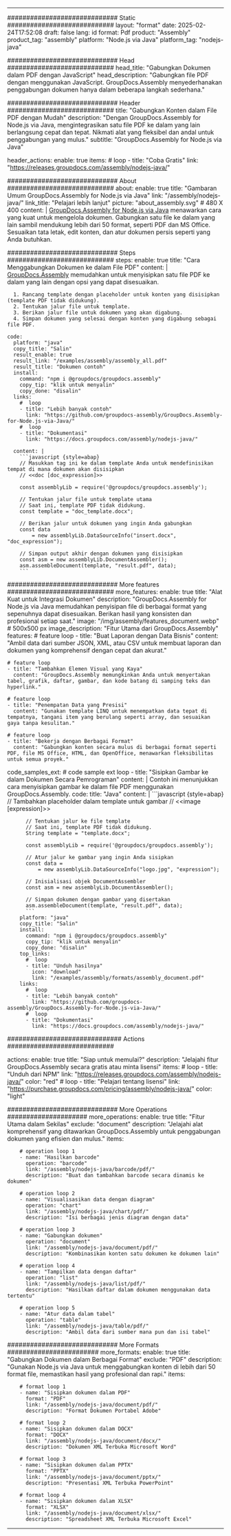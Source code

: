 



---
############################# Static ############################
layout: "format"
date:  2025-02-24T17:52:08
draft: false
lang: id
format: Pdf
product: "Assembly"
product_tag: "assembly"
platform: "Node.js via Java"
platform_tag: "nodejs-java"

############################# Head ############################
head_title: "Gabungkan Dokumen dalam PDF dengan JavaScript"
head_description: "Gabungkan file PDF dengan menggunakan JavaScript. GroupDocs.Assembly menyederhanakan penggabungan dokumen hanya dalam beberapa langkah sederhana."

############################# Header ############################
title: "Gabungkan Konten dalam File PDF dengan Mudah" 
description: "Dengan GroupDocs.Assembly for Node.js via Java, mengintegrasikan satu file PDF ke dalam yang lain berlangsung cepat dan tepat. Nikmati alat yang fleksibel dan andal untuk penggabungan yang mulus."
subtitle: "GroupDocs.Assembly for Node.js via Java" 

header_actions:
  enable: true
  items:
    #  loop
    - title: "Coba Gratis"
      link: "https://releases.groupdocs.com/assembly/nodejs-java/"
      
############################# About ############################
about:
    enable: true
    title: "Gambaran Umum GroupDocs.Assembly for Node.js via Java"
    link: "/assembly/nodejs-java/"
    link_title: "Pelajari lebih lanjut"
    picture: "about_assembly.svg" # 480 X 400
    content: |
       [GroupDocs.Assembly for Node.js via Java](/assembly/nodejs-java/) menawarkan cara yang kuat untuk mengelola dokumen. Gabungkan satu file ke dalam yang lain sambil mendukung lebih dari 50 format, seperti PDF dan MS Office. Sesuaikan tata letak, edit konten, dan atur dokumen persis seperti yang Anda butuhkan.

############################# Steps ############################
steps:
    enable: true
    title: "Cara Menggabungkan Dokumen ke dalam File PDF"
    content: |
      [GroupDocs.Assembly](/assembly/nodejs-java/) memudahkan untuk menyisipkan satu file PDF ke dalam yang lain dengan opsi yang dapat disesuaikan.
      
      1. Rancang template dengan placeholder untuk konten yang disisipkan (template PDF tidak didukung).
      2. Tentukan jalur file untuk template.
      3. Berikan jalur file untuk dokumen yang akan digabung.
      4. Simpan dokumen yang selesai dengan konten yang digabung sebagai file PDF.
   
    code:
      platform: "java"
      copy_title: "Salin"
      result_enable: true
      result_link: "/examples/assembly/assembly_all.pdf"
      result_title: "Dokumen contoh"
      install:
        command: "npm i @groupdocs/groupdocs.assembly"
        copy_tip: "klik untuk menyalin"
        copy_done: "disalin"
      links:
        #  loop
        - title: "Lebih banyak contoh"
          link: "https://github.com/groupdocs-assembly/GroupDocs.Assembly-for-Node.js-via-Java/"
        #  loop
        - title: "Dokumentasi"
          link: "https://docs.groupdocs.com/assembly/nodejs-java/"
          
      content: |
        ```javascript {style=abap}
        // Masukkan tag ini ke dalam template Anda untuk mendefinisikan tempat di mana dokumen akan disisipkan
        // <<doc [doc_expression]>>
    
        const assemblyLib = require('@groupdocs/groupdocs.assembly');

        // Tentukan jalur file untuk template utama
        // Saat ini, template PDF tidak didukung.
        const template = "doc_template.docx";

        // Berikan jalur untuk dokumen yang ingin Anda gabungkan
        const data 
            = new assemblyLib.DataSourceInfo("insert.docx", "doc_expression");

        // Simpan output akhir dengan dokumen yang disisipkan
        const asm = new assemblyLib.DocumentAssembler();
        asm.assembleDocument(template, "result.pdf", data);
        ```           

############################# More features ############################
more_features:
  enable: true
  title: "Alat Kuat untuk Integrasi Dokumen"
  description: "GroupDocs.Assembly for Node.js via Java memudahkan penyisipan file di berbagai format yang sepenuhnya dapat disesuaikan. Berikan hasil yang konsisten dan profesional setiap saat."
  image: "/img/assembly/features_document.webp" # 500x500 px
  image_description: "Fitur Utama dari GroupDocs.Assembly"
  features:
    # feature loop
    - title: "Buat Laporan dengan Data Bisnis"
      content: "Ambil data dari sumber JSON, XML, atau CSV untuk membuat laporan dan dokumen yang komprehensif dengan cepat dan akurat."

    # feature loop
    - title: "Tambahkan Elemen Visual yang Kaya"
      content: "GroupDocs.Assembly memungkinkan Anda untuk menyertakan tabel, grafik, daftar, gambar, dan kode batang di samping teks dan hyperlink."

    # feature loop
    - title: "Penempatan Data yang Presisi"
      content: "Gunakan template LINQ untuk menempatkan data tepat di tempatnya, tangani item yang berulang seperti array, dan sesuaikan gaya tanpa kesulitan."

    # feature loop
    - title: "Bekerja dengan Berbagai Format"
      content: "Gabungkan konten secara mulus di berbagai format seperti PDF, file MS Office, HTML, dan OpenOffice, menawarkan fleksibilitas untuk semua proyek."
      
  code_samples_ext:
    # code sample ext loop
    - title: "Sisipkan Gambar ke dalam Dokumen Secara Pemrograman"
      content: |
        Contoh ini menunjukkan cara menyisipkan gambar ke dalam file PDF menggunakan GroupDocs.Assembly.
      code:
        title: "Java"
        content: |
          ```javascript {style=abap}
          // Tambahkan placeholder dalam template untuk gambar
          // <<image [expression]>>

          // Tentukan jalur ke file template
          // Saat ini, template PDF tidak didukung.
          String template = "template.docx";
          
          const assemblyLib = require('@groupdocs/groupdocs.assembly');

          // Atur jalur ke gambar yang ingin Anda sisipkan
          const data =
              = new assemblyLib.DataSourceInfo("logo.jpg", "expression");

          // Inisialisasi objek DocumentAssembler
          const asm = new assemblyLib.DocumentAssembler();

          // Simpan dokumen dengan gambar yang disertakan
          asm.assembleDocument(template, "result.pdf", data);
          ```
        platform: "java"
        copy_title: "Salin"
        install:
          command: "npm i @groupdocs/groupdocs.assembly"
          copy_tip: "klik untuk menyalin"
          copy_done: "disalin"
        top_links:
          #  loop
          - title: "Unduh hasilnya"
            icon: "download"
            link: "/examples/assembly/formats/assembly_document.pdf"
        links:
          #  loop
          - title: "Lebih banyak contoh"
            link: "https://github.com/groupdocs-assembly/GroupDocs.Assembly-for-Node.js-via-Java/"
          #  loop
          - title: "Dokumentasi"
            link: "https://docs.groupdocs.com/assembly/nodejs-java/"
            

            


############################## Actions ############################

actions:
  enable: true
  title: "Siap untuk memulai?"
  description: "Jelajahi fitur GroupDocs.Assembly secara gratis atau minta lisensi"
  items:
    #  loop
    - title: "Unduh dari NPM"
      link: "https://releases.groupdocs.com/assembly/nodejs-java/"
      color: "red"
        #  loop
    - title: "Pelajari tentang lisensi"
      link: "https://purchase.groupdocs.com/pricing/assembly/nodejs-java/"
      color: "light"


############################# More Operations #####################
more_operations:
    enable: true
    title: "Fitur Utama dalam Sekilas"
    exclude: "document"
    description: "Jelajahi alat komprehensif yang ditawarkan GroupDocs.Assembly untuk penggabungan dokumen yang efisien dan mulus."
    items: 
          
        # operation loop 1
        - name: "Hasilkan barcode"
          operation: "barcode"
          link: "/assembly/nodejs-java/barcode/pdf/"
          description: "Buat dan tambahkan barcode secara dinamis ke dokumen"

        # operation loop 2
        - name: "Visualisasikan data dengan diagram"
          operation: "chart"
          link: "/assembly/nodejs-java/chart/pdf/"
          description: "Isi berbagai jenis diagram dengan data"

        # operation loop 3
        - name: "Gabungkan dokumen"
          operation: "document"
          link: "/assembly/nodejs-java/document/pdf/"
          description: "Kombinasikan konten satu dokumen ke dokumen lain"

        # operation loop 4
        - name: "Tampilkan data dengan daftar"
          operation: "list"
          link: "/assembly/nodejs-java/list/pdf/"
          description: "Hasilkan daftar dalam dokumen menggunakan data tertentu"

        # operation loop 5
        - name: "Atur data dalam tabel"
          operation: "table"
          link: "/assembly/nodejs-java/table/pdf/"
          description: "Ambil data dari sumber mana pun dan isi tabel"
         
          
############################# More Formats ########################
more_formats:
    enable: true
    title: "Gabungkan Dokumen dalam Berbagai Format"
    exclude: "PDF"
    description: "Gunakan Node.js via Java untuk menggabungkan konten di lebih dari 50 format file, memastikan hasil yang profesional dan rapi."
    items: 
          
        # format loop 1
        - name: "Sisipkan dokumen dalam PDF"
          format: "PDF"
          link: "/assembly/nodejs-java/document/pdf/"
          description: "Format Dokumen Portabel Adobe"
          
        # format loop 2
        - name: "Sisipkan dokumen dalam DOCX"
          format: "DOCX"
          link: "/assembly/nodejs-java/document/docx/"
          description: "Dokumen XML Terbuka Microsoft Word"
          
        # format loop 3
        - name: "Sisipkan dokumen dalam PPTX"
          format: "PPTX"
          link: "/assembly/nodejs-java/document/pptx/"
          description: "Presentasi XML Terbuka PowerPoint"
          
        # format loop 4
        - name: "Sisipkan dokumen dalam XLSX"
          format: "XLSX"
          link: "/assembly/nodejs-java/document/xlsx/"
          description: "Spreadsheet XML Terbuka Microsoft Excel"


          

---